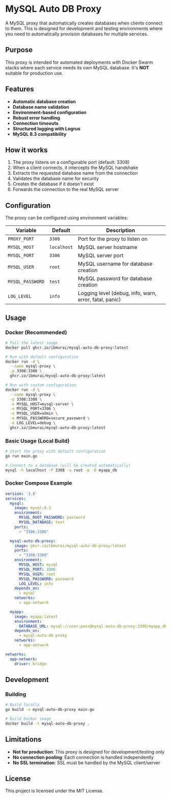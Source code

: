 # MySQL Auto DB Proxy

A MySQL proxy that automatically creates databases when clients connect to them.
This is designed for development and testing environments where you need to automatically provision databases for multiple services.

## Purpose

This proxy is intended for automated deployments with Docker Swarm stacks where each service needs its own MySQL database. It's **NOT** suitable for production use.

## Features

- **Automatic database creation**
- **Database name validation**
- **Environment-based configuration**
- **Robust error handling**
- **Connection timeouts**
- **Structured logging with Logrus**
- **MySQL 8.3 compatibility**

## How it works

1. The proxy listens on a configurable port (default: 3308)
2. When a client connects, it intercepts the MySQL handshake
3. Extracts the requested database name from the connection
4. Validates the database name for security
5. Creates the database if it doesn't exist
6. Forwards the connection to the real MySQL server

## Configuration

The proxy can be configured using environment variables:

| Variable | Default | Description |
|----------|---------|-------------|
| `PROXY_PORT` | `3308` | Port for the proxy to listen on |
| `MYSQL_HOST` | `localhost` | MySQL server hostname |
| `MYSQL_PORT` | `3306` | MySQL server port |
| `MYSQL_USER` | `root` | MySQL username for database creation |
| `MYSQL_PASSWORD` | `test` | MySQL password for database creation |
| `LOG_LEVEL` | `info` | Logging level (debug, info, warn, error, fatal, panic) |

## Usage

### Docker (Recommended)

```bash
# Pull the latest image
docker pull ghcr.io/ibmurai/mysql-auto-db-proxy:latest

# Run with default configuration
docker run -d \
  --name mysql-proxy \
  -p 3308:3308 \
  ghcr.io/ibmurai/mysql-auto-db-proxy:latest

# Run with custom configuration
docker run -d \
  --name mysql-proxy \
  -p 3308:3308 \
  -e MYSQL_HOST=mysql-server \
  -e MYSQL_PORT=3306 \
  -e MYSQL_USER=admin \
  -e MYSQL_PASSWORD=secure_password \
  -e LOG_LEVEL=debug \
  ghcr.io/ibmurai/mysql-auto-db-proxy:latest
```

### Basic Usage (Local Build)

```bash
# Start the proxy with default configuration
go run main.go

# Connect to a database (will be created automatically)
mysql -h localhost -P 3308 -u root -p -D myapp_db
```

### Docker Compose Example

```yaml
version: '3.8'
services:
  mysql:
    image: mysql:8.3
    environment:
      MYSQL_ROOT_PASSWORD: password
      MYSQL_DATABASE: test
    ports:
      - "3306:3306"

  mysql-auto-db-proxy:
    image: ghcr.io/ibmurai/mysql-auto-db-proxy:latest
    ports:
      - "3308:3308"
    environment:
      MYSQL_HOST: mysql
      MYSQL_PORT: 3306
      MYSQL_USER: root
      MYSQL_PASSWORD: password
      LOG_LEVEL: info
    depends_on:
      - mysql
    networks:
      - app-network

  myapp:
    image: myapp:latest
    environment:
      DATABASE_URL: mysql://user:pass@mysql-auto-db-proxy:3308/myapp_db
    depends_on:
      - mysql-auto-db-proxy
    networks:
      - app-network

networks:
  app-network:
    driver: bridge
```

## Development

### Building

```bash
# Build locally
go build -o mysql-auto-db-proxy main.go

# Build Docker image
docker build -t mysql-auto-db-proxy .
```

## Limitations

- **Not for production**: This proxy is designed for development/testing only
- **No connection pooling**: Each connection is handled independently
- **No SSL termination**: SSL must be handled by the MySQL client/server

## License

This project is licensed under the MIT License.
